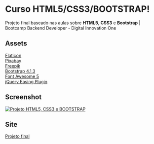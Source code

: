 # Curso HTML5/CSS3/BOOTSTRAP!

Projeto final baseado nas aulas sobre **HTML5**, **CSS3** e **Bootstrap** | Bootcamp Backend Developer - Digital Innovation One


## Assets

[Flaticon](www.flaticon.com/ "Flaticon")  
[Pixabay](https://pixabay.com/pt/ "Pixabay")  
[Freepik](https://br.freepik.com "Freepik")  
[Bootstrap 4.1.3](https://stackpath.bootstrapcdn.com/bootstrap/4.1.3/css/bootstrap.min.css "Bootstrap 4.1.3")  
[Font Awesome 5](https://cdnjs.cloudflare.com/ajax/libs/font-awesome/5.13.1/css/all.min.css "Font Awesome 5")  
[jQuery Easing Plugin](http://gsgd.co.uk/sandbox/jquery/easing/ "jQuery Easing Plugin")  


## Screenshot

[![Projeto HTML5, CSS3 e BOOTSTRAP](https://uploaddeimagens.com.br/images/002/736/178/original/html5-Css3_%283%29.png?1593415018 "Projeto HTML5, CSS3 e BOOTSTRAP")](https://estudos.airongabriel.com.br/dio/htm-css "Projeto HTML5, CSS3 e BOOTSTRAP")


## Site

[Projeto final](https://estudos.airongabriel.com.br/dio/htm-css "Projeto final")
